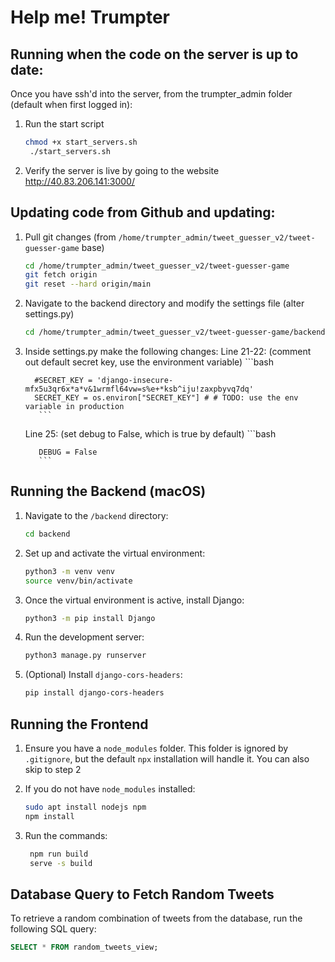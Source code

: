 # Help me! Trumpter

## Running when the code on the server is up to date:
Once you have ssh'd into the server, from the trumpter_admin folder (default when first logged in):
1. Run the start script
   ```bash
   chmod +x start_servers.sh
    ./start_servers.sh
    ```
2. Verify the server is live by going to the website http://40.83.206.141:3000/

## Updating code from Github and updating:
1. Pull git changes (from `/home/trumpter_admin/tweet_guesser_v2/tweet-guesser-game` base)
    ```bash
    cd /home/trumpter_admin/tweet_guesser_v2/tweet-guesser-game
    git fetch origin
    git reset --hard origin/main
    
    ```
2. Navigate to the backend directory and modify the settings file (alter settings.py)
   ```bash
   cd /home/trumpter_admin/tweet_guesser_v2/tweet-guesser-game/backend/trumptweetguesser
   ```
3. Inside settings.py make the following changes:
     Line 21-22: (comment out default secret key, use the environment variable)
         ```bash

         #SECRET_KEY = 'django-insecure-mfx5u3qr6x*a*v&1wrmfl64vw=s%e+*ksb^iju!zaxpbyvq7dq'
         SECRET_KEY = os.environ["SECRET_KEY"] # # TODO: use the env variable in production
          ```
      Line 25: (set debug to False, which is true by default)
         ```bash
   
          DEBUG = False
          ```

## Running the Backend (macOS)

1. Navigate to the `/backend` directory:
    ```bash
    cd backend
    ```

2. Set up and activate the virtual environment:
    ```bash
    python3 -m venv venv
    source venv/bin/activate
    ```

3. Once the virtual environment is active, install Django:
    ```bash
    python3 -m pip install Django
    ```

4. Run the development server:
    ```bash
    python3 manage.py runserver
    ```

5. (Optional) Install `django-cors-headers`:
    ```bash
    pip install django-cors-headers
    ```

## Running the Frontend 

1. Ensure you have a `node_modules` folder. This folder is ignored by `.gitignore`, but the default `npx` installation will handle it. You can also skip to step 2

2. If you do not have `node_modules` installed:
    ```bash
    sudo apt install nodejs npm
    npm install
    ```
3. Run the commands:
   ```bash
    npm run build
    serve -s build
    ```

## Database Query to Fetch Random Tweets

To retrieve a random combination of tweets from the database, run the following SQL query:
```sql
SELECT * FROM random_tweets_view;
